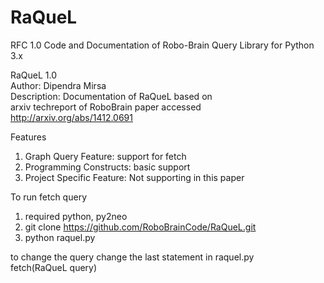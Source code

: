 RaQueL
======
RFC 1.0
Code and Documentation of Robo-Brain Query Library for Python 3.x

RaQueL 1.0 <br/>
Author: Dipendra Mirsa<br/>
Description: Documentation of RaQueL based on <br/>
arxiv techreport of RoboBrain paper accessed </br>
http://arxiv.org/abs/1412.0691

Features

1. Graph Query Feature: support for fetch
2. Programming Constructs: basic support
3. Project Specific Feature: Not supporting in this paper

To run fetch query<br/>
1. required python, py2neo<br/>
2. git clone https://github.com/RoboBrainCode/RaQueL.git<br/>
3. python raquel.py

to change the query change the last statement in raquel.py <br/>
fetch(RaQueL query)
